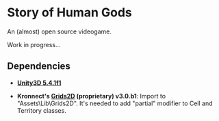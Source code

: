 # Story of Human Gods

An (almost) open source videogame.

Work in progress...

## Dependencies

- **[Unity3D 5.4.1f1](http://unity3d.com/)**

- **Kronnect's [Grids2D](http://kronnect.me/unity/w3/portfolio-asset-grids-2D.html) (proprietary) v3.0.b1**:
  Import to "Assets\Lib\Grids2D". It's needed to add "partial" modifier to Cell and Territory classes.
